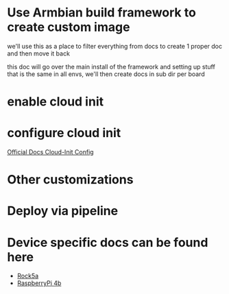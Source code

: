 # Use Armbian build framework to create custom image

we'll use this as a place to filter everything from docs to create 1 proper doc and then move it back

this doc will go over the main install of the framework and setting up stuff that is the same in all envs, we'll then create docs in sub dir per board

# enable cloud init

# configure cloud init

[Official Docs Cloud-Init Config](https://cloudinit.readthedocs.io/en/latest/reference/examples.html)


# Other customizations


# Deploy via pipeline

# Device specific docs can be found here
- [Rock5a](./rock5a/readme.md)
- [RaspberryPi 4b](./rpi4b)


